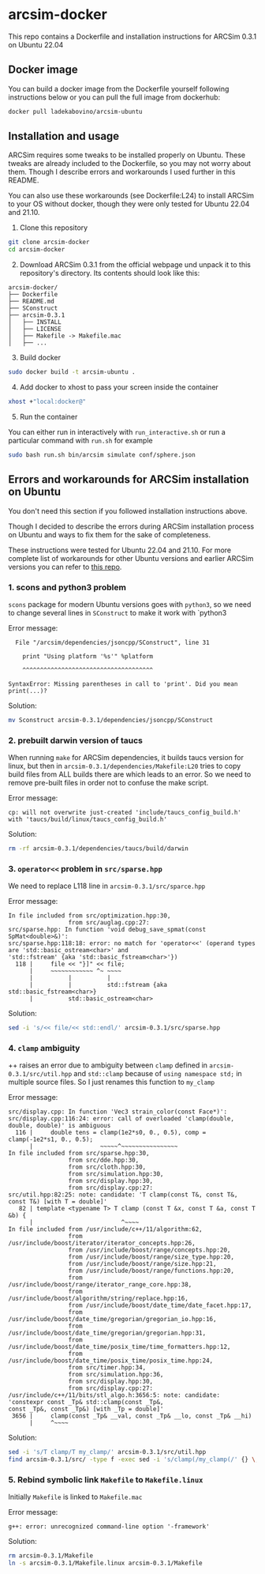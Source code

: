 # arcsim-docker

This repo contains a Dockerfile and installation instructions for ARCSim 0.3.1 on Ubuntu 22.04

## Docker image

You can build a docker image from the Dockerfile yourself following instructions below or you can pull the full image from dockerhub:
```bash
docker pull ladekabovino/arcsim-ubuntu
```

## Installation and usage
ARCSim requires some tweaks to be installed properly on Ubuntu. These tweaks are already included to the Dockerfile, so you may not worry about them. 
Though I describe errors and workarounds I used further in this README.

You can also use these workarounds (see Dockerfile:L24) to install ARCSim to your OS without docker, though they were only tested for Ubuntu 22.04 and 21.10.

1. Clone this repository
```bash
git clone arcsim-docker
cd arcsim-docker
```

2. Download ARCSim 0.3.1 from the official webpage und unpack it to this repository's directory. 
Its contents should look like this:
```
arcsim-docker/
├── Dockerfile
├── README.md
├── SConstruct
├── arcsim-0.3.1
│   ├── INSTALL
│   ├── LICENSE
│   ├── Makefile -> Makefile.mac
│   ├── ...
```

3. Build docker
```bash
sudo docker build -t arcsim-ubuntu .
```

4. Add docker to xhost to pass your screen inside the container
```bash
xhost +"local:docker@"
```

5. Run the container

You can either run in interactively with `run_interactive.sh` or run a particular command with `run.sh` for example 
```bash
sudo bash run.sh bin/arcsim simulate conf/sphere.json
```


## Errors and workarounds for ARCSim installation on Ubuntu
You don't need this section if you followed installation instructions above.

Though I decided to describe the errors during ARCSim installation process on Ubuntu and ways to fix them for the sake of completeness.

These instructions were tested for Ubuntu 22.04 and 21.10. For more complete list of workarounds 
for other Ubuntu versions and earlier ARCSim versions you can refer to [this repo](https://github.com/DanielTakeshi/ARCSim-Installation-Instructions).

### 1. scons and python3 problem
`scons` package for modern Ubuntu versions goes with `python3`, so we need to change several lines in `SConstruct` to make it work with `python3

Error message:
```
  File "/arcsim/dependencies/jsoncpp/SConstruct", line 31

    print "Using platform '%s'" %platform

    ^^^^^^^^^^^^^^^^^^^^^^^^^^^^^^^^^^^^^

SyntaxError: Missing parentheses in call to 'print'. Did you mean print(...)?

```


Solution:
```bash
mv Sconstruct arcsim-0.3.1/dependencies/jsoncpp/SConstruct
```
### 2. prebuilt darwin version of taucs

When running `make` for ARCSim dependencies, it builds taucs version for linux, but then in `arcsim-0.3.1/dependencies/Makefile:L20` tries to copy build files from ALL builds there are which leads to an error.
So we need to remove pre-built files in order not to confuse the make script.

Error message:
```
cp: will not overwrite just-created 'include/taucs_config_build.h' with 'taucs/build/linux/taucs_config_build.h'
```

Solution:
```bash
rm -rf arcsim-0.3.1/dependencies/taucs/build/darwin
```

### 3. `operator<<` problem in `src/sparse.hpp`

We need to replace L118 line in `arcsim-0.3.1/src/sparce.hpp`

Error message:
```
In file included from src/optimization.hpp:30,
                 from src/auglag.cpp:27:
src/sparse.hpp: In function 'void debug_save_spmat(const SpMat<double>&)':
src/sparse.hpp:118:18: error: no match for 'operator<<' (operand types are 'std::basic_ostream<char>' and 
'std::fstream' {aka 'std::basic_fstream<char>'})
  118 |     file << "}]" << file;
      |     ~~~~~~~~~~~~ ^~ ~~~~
      |          |          |
      |          |          std::fstream {aka std::basic_fstream<char>}
      |          std::basic_ostream<char>

```

Solution:
```bash
sed -i 's/<< file/<< std::endl/' arcsim-0.3.1/src/sparse.hpp
```

### 4. `clamp` ambiguity
++ raises an error due to ambiguity between `clamp` defined in `arcsim-0.3.1/src/util.hpp` 
and `std::clamp` because of `using namespace std;` in multiple source files. 
So I just renames this function to `my_clamp`


Error message:
```
src/display.cpp: In function 'Vec3 strain_color(const Face*)':
src/display.cpp:116:24: error: call of overloaded 'clamp(double, double, double)' is ambiguous
  116 |     double tens = clamp(1e2*s0, 0., 0.5), comp = clamp(-1e2*s1, 0., 0.5);
      |                   ~~~~~^~~~~~~~~~~~~~~~~
In file included from src/sparse.hpp:30,
                 from src/dde.hpp:30,
                 from src/cloth.hpp:30,
                 from src/simulation.hpp:30,
                 from src/display.hpp:30,
                 from src/display.cpp:27:
src/util.hpp:82:25: note: candidate: 'T clamp(const T&, const T&, const T&) [with T = double]'
   82 | template <typename T> T clamp (const T &x, const T &a, const T &b) {
      |                         ^~~~~
In file included from /usr/include/c++/11/algorithm:62,
                 from /usr/include/boost/iterator/iterator_concepts.hpp:26,
                 from /usr/include/boost/range/concepts.hpp:20,
                 from /usr/include/boost/range/size_type.hpp:20,
                 from /usr/include/boost/range/size.hpp:21,
                 from /usr/include/boost/range/functions.hpp:20,
                 from /usr/include/boost/range/iterator_range_core.hpp:38,
                 from /usr/include/boost/algorithm/string/replace.hpp:16,
                 from /usr/include/boost/date_time/date_facet.hpp:17,
                 from /usr/include/boost/date_time/gregorian/gregorian_io.hpp:16,
                 from /usr/include/boost/date_time/gregorian/gregorian.hpp:31,
                 from /usr/include/boost/date_time/posix_time/time_formatters.hpp:12,
                 from /usr/include/boost/date_time/posix_time/posix_time.hpp:24,
                 from src/timer.hpp:34,
                 from src/simulation.hpp:36,
                 from src/display.hpp:30,
                 from src/display.cpp:27:
/usr/include/c++/11/bits/stl_algo.h:3656:5: note: candidate: 'constexpr const _Tp& std::clamp(const _Tp&, 
const _Tp&, const _Tp&) [with _Tp = double]'
 3656 |     clamp(const _Tp& __val, const _Tp& __lo, const _Tp& __hi)
      |     ^~~~~

```

Solution:
```bash
sed -i 's/T clamp/T my_clamp/' arcsim-0.3.1/src/util.hpp
find arcsim-0.3.1/src/ -type f -exec sed -i 's/clamp(/my_clamp(/' {} \;
```


### 5. Rebind symbolic link `Makefile` to `Makefile.linux`
Initially `Makefile` is linked to `Makefile.mac`

Error message:
```
g++: error: unrecognized command-line option '-framework'
```


Solution:
```bash
rm arcsim-0.3.1/Makefile
ln -s arcsim-0.3.1/Makefile.linux arcsim-0.3.1/Makefile
```